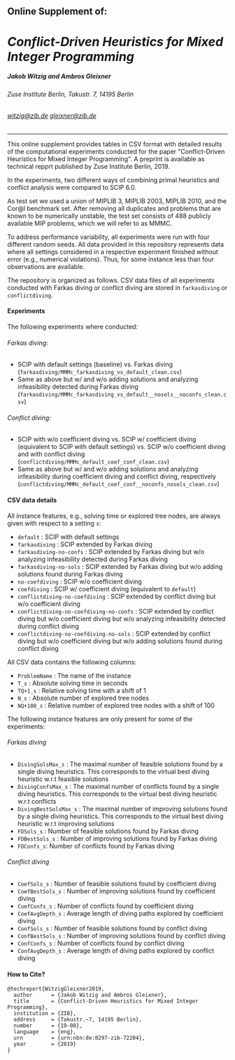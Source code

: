 ## Online Supplement of:

# *Conflict-Driven Heuristics for Mixed Integer Programming*

##### Jakob Witzig and Ambros Gleixner

###### Zuse Institute Berlin, Takustr. 7, 14195 Berlin

###### <witzig@zib.de> <gleixner@zib.de>
___

This online supplement provides tables in CSV format with detailed results of the computational experiments conducted for the paper "Conflict-Driven Heuristics for Mixed Integer Programming".
A preprint is available as technical repprt published by Zuse Institute Berlin, 2019.

In the experiments, two different ways of combining primal heuristics and conflict analysis were compared to SCIP 6.0.

As test set we used a union of MIPLIB 3, MIPLIB 2003, MIPLIB 2010, and the Cor@l benchmark set. After removing all duplicates and problems that are known to be numerically unstable, the test set consists of 488 publicly available MIP problems, which we will refer to as MMMC.

To address performance variability, all experiments were run with four different random seeds. All data provided in this repository represents data where all settings considered in a respective experiment finished without error (e.g., numerical violations). Thus, for some instance less than four observations are available.

The repository is organized as follows. CSV data files of all experiments conducted with Farkas diving or conflict diving are stored in `farkasdiving` or `conflictdiving`.

#### Experiments

The following experiments where conducted:
###### Farkas diving:
* SCIP with default settings (baseline) vs. Farkas diving (`farkasdiving/MMMc_farkasdiving_vs_default_clean.csv`)
* Same as above but w/ and w/o adding solutions and analyzing infeasibility detected during Farkas diving (`farkasdiving/MMMc_farkasdiving_vs_default__nosols__noconfs_clean.csv`)

###### Conflict diving:
* SCIP with w/o coefficient diving vs. SCIP w/ coefficient diving (equivalent to SCIP with default settings) vs. SCIP w/o coefficient diving and with conflict diving (`conflictdiving/MMMc_default_coef_conf_clean.csv`)
* Same as above but w/ and w/o adding solutions and analyzing infeasibility during coefficient diving and conflict diving, respectively (`conflictdiving/MMMc_default_coef_conf__noconfs_nosols_clean.csv`)

#### CSV data details

All instance features, e.g., solving time or explored tree nodes, are always given with respect to a setting `s`:
* `default` : SCIP with default settings
* `farkasdiving` : SCIP extended by Farkas diving
* `farkasdiving-no-confs` : SCIP extended by Farkas diving but w/o analyzing infeasibility detected during Farkas diving
* `farkasdiving-no-sols` : SCIP extended by Farkas diving but w/o adding solutions found during Farkas diving
* `no-coefdiving` : SCIP w/o coefficient diving
* `coefdiving` : SCIP w/ coefficient diving (equivalent to `default`)
* `conflictdiving-no-coefdiving` : SCIP extended by conflict diving but w/o coefficient diving
* `conflictdiving-no-coefdiving-no-confs` : SCIP extended by conflict diving but w/o coefficient diving but w/o analyzing infeasibility detected during conflict diving
* `conflictdiving-no-coefdiving-no-sols` : SCIP extended by conflict diving but w/o coefficient diving but w/o adding solutions found during conflict diving


All CSV data contains the following columns:
* `ProblemName` : The name of the instance
* `T_s` : Absolute solving time in seconds
* `TQ+1_s` : Relative solving time with a shift of 1
* `N_s` : Absolute number of explored tree nodes
* `NQ+100_s` : Relative number of explored tree nodes with a shift of 100

The following instance features are only present for some of the experiments:

###### Farkas diving

* `DivingSolsMax_s` : The maximal number of feasible solutions found by a single diving heuristics. This corresponds to the virtual best diving heuristic w.r.t feasible solutions
* `DivingConfsMax_s` : The maximal number of conflicts found by a single diving heuristics. This corresponds to the virtual best diving heuristic w.r.t conflicts
* `DivingBestSolsMax_s` : The maximal number of improving solutions found by a single diving heuristics. This corresponds to the virtual best diving heuristic w.r.t improving solutions
* `FDSols_s` : Number of feasible solutions found by Farkas diving
* `FDBestSols_s` : Number of improving solutions found by Farkas diving
* `FDConfs_s`: Number of conflicts found by Farkas diving

###### Conflict diving

* `CoefSols_s` : Number of feasible solutions found by coefficient diving
* `CoefBestSols_s` : Number of improving solutions found by coefficient diving
* `CoefConfs_s` : Number of conflicts found by coefficient diving
* `CoefAvgDepth_s` : Average length of diving paths explored by coefficient diving
* `ConfSols_s` : Number of feasible solutions found by conflict diving
* `ConfBestSols_s` : Number of improving solutions found by conflict diving
* `ConfConfs_s` : Number of conflicts found by conflict diving
* `ConfAvgDepth_s` : Average length of diving paths explored by conflict diving

#### How to Cite?

```
@techreport{WitzigGleixner2019,
  author      = {Jakob Witzig and Ambros Gleixner},
  title       = {Conflict-Driven Heuristics for Mixed Integer Programming},
  institution = {ZIB},
  address     = {Takustr.~7, 14195 Berlin},
  number      = {19-08},
  language    = {eng},
  urn         = {urn:nbn:de:0297-zib-72204},
  year        = {2019}
}
```
